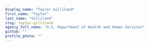 ```yaml
---
display_name: "Taylor Gilliland"
first_name: "Taylor"
last_name: "Gilliland"
slug: taylor-gilliland
agency_full_name: "U.S. Department of Health and Human Services"
github: ""
profile_photo: ""
---
```


